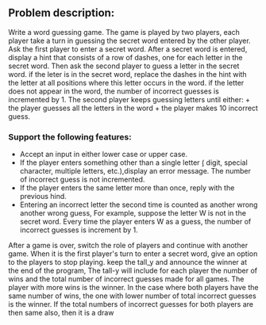 
 ## Problem description:
 Write a word guessing game. The game is played by two players, each player take a turn in guessing the secret word entered by the other player. Ask the first player to enter a secret word. After a secret word is entered, display a hint that consists of a row of dashes, one for each letter in the secret word. Then ask the second player to guess a letter in the secret word. if the leter is in the secret word, replace the dashes in the hint with the letter at all positions where this letter occurs in the word. if the letter does not appear in the word, the number of incorrect guesses is incremented by 1. The second player keeps 
guessing letters until either:
	+ the player guesses all the letters in the word
	+ the player makes 10 incorrect guess.  
### Support the following features:
- Accept an input in either lower case or upper case.
- If the player enters something other than a single letter ̣( digit, special character, multiple letters, etc.),display an error message. The number of incorrect guess is not incremented.
- If the player enters the same letter more than once, reply with the previous hind.
- Entering an incorrect letter the second time is counted as another wrong another wrong guess, For example, suppose the letter W is not in the secret word. Every time the player enters W as a guess, the number of incorrect guesses is increment by 1.

After a game is over, switch the role of players and continue with another game. When it is the first player's turn to enter a secret word, give an option to the players to stop playing. keep the tall_y and announce the winner at the end of the program, The tall-y will include for each player the number of wins and the total number of incorrect guesses made for all games. The player with more wins is the winner. In the case where both players have the same number of wins, the one with lower number of total incorrect guesses is the winner. If the total numbers of incorrect guesses for both players are then same also, then it is a draw


